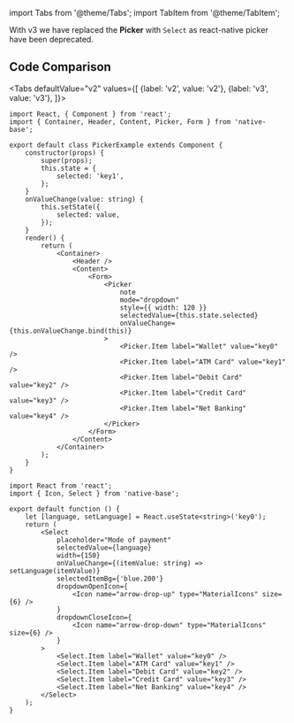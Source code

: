import Tabs from '@theme/Tabs';
import TabItem from '@theme/TabItem';

With v3 we have replaced the **Picker** with `Select` as react-native picker have been deprecated.

## Code Comparison

<Tabs
defaultValue="v2"
values={[
{label: 'v2', value: 'v2'},
{label: 'v3', value: 'v3'},
]}>
<TabItem value="v2">

```tsx
import React, { Component } from 'react';
import { Container, Header, Content, Picker, Form } from 'native-base';

export default class PickerExample extends Component {
	constructor(props) {
		super(props);
		this.state = {
			selected: 'key1',
		};
	}
	onValueChange(value: string) {
		this.setState({
			selected: value,
		});
	}
	render() {
		return (
			<Container>
				<Header />
				<Content>
					<Form>
						<Picker
							note
							mode="dropdown"
							style={{ width: 120 }}
							selectedValue={this.state.selected}
							onValueChange={this.onValueChange.bind(this)}
						>
							<Picker.Item label="Wallet" value="key0" />
							<Picker.Item label="ATM Card" value="key1" />
							<Picker.Item label="Debit Card" value="key2" />
							<Picker.Item label="Credit Card" value="key3" />
							<Picker.Item label="Net Banking" value="key4" />
						</Picker>
					</Form>
				</Content>
			</Container>
		);
	}
}
```

</TabItem>
<TabItem value="v3">

```tsx
import React from 'react';
import { Icon, Select } from 'native-base';

export default function () {
	let [language, setLanguage] = React.useState<string>('key0');
	return (
		<Select
			placeholder="Mode of payment"
			selectedValue={language}
			width={150}
			onValueChange={(itemValue: string) => setLanguage(itemValue)}
			selectedItemBg={'blue.200'}
			dropdownOpenIcon={
				<Icon name="arrow-drop-up" type="MaterialIcons" size={6} />
			}
			dropdownCloseIcon={
				<Icon name="arrow-drop-down" type="MaterialIcons" size={6} />
			}
		>
			<Select.Item label="Wallet" value="key0" />
			<Select.Item label="ATM Card" value="key1" />
			<Select.Item label="Debit Card" value="key2" />
			<Select.Item label="Credit Card" value="key3" />
			<Select.Item label="Net Banking" value="key4" />
		</Select>
	);
}
```

</TabItem>
</Tabs>
